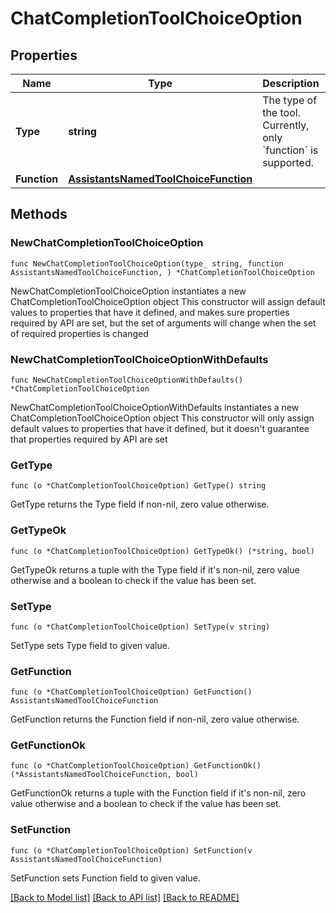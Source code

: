 # ChatCompletionToolChoiceOption

## Properties

Name | Type | Description | Notes
------------ | ------------- | ------------- | -------------
**Type** | **string** | The type of the tool. Currently, only &#x60;function&#x60; is supported. | 
**Function** | [**AssistantsNamedToolChoiceFunction**](AssistantsNamedToolChoiceFunction.md) |  | 

## Methods

### NewChatCompletionToolChoiceOption

`func NewChatCompletionToolChoiceOption(type_ string, function AssistantsNamedToolChoiceFunction, ) *ChatCompletionToolChoiceOption`

NewChatCompletionToolChoiceOption instantiates a new ChatCompletionToolChoiceOption object
This constructor will assign default values to properties that have it defined,
and makes sure properties required by API are set, but the set of arguments
will change when the set of required properties is changed

### NewChatCompletionToolChoiceOptionWithDefaults

`func NewChatCompletionToolChoiceOptionWithDefaults() *ChatCompletionToolChoiceOption`

NewChatCompletionToolChoiceOptionWithDefaults instantiates a new ChatCompletionToolChoiceOption object
This constructor will only assign default values to properties that have it defined,
but it doesn't guarantee that properties required by API are set

### GetType

`func (o *ChatCompletionToolChoiceOption) GetType() string`

GetType returns the Type field if non-nil, zero value otherwise.

### GetTypeOk

`func (o *ChatCompletionToolChoiceOption) GetTypeOk() (*string, bool)`

GetTypeOk returns a tuple with the Type field if it's non-nil, zero value otherwise
and a boolean to check if the value has been set.

### SetType

`func (o *ChatCompletionToolChoiceOption) SetType(v string)`

SetType sets Type field to given value.


### GetFunction

`func (o *ChatCompletionToolChoiceOption) GetFunction() AssistantsNamedToolChoiceFunction`

GetFunction returns the Function field if non-nil, zero value otherwise.

### GetFunctionOk

`func (o *ChatCompletionToolChoiceOption) GetFunctionOk() (*AssistantsNamedToolChoiceFunction, bool)`

GetFunctionOk returns a tuple with the Function field if it's non-nil, zero value otherwise
and a boolean to check if the value has been set.

### SetFunction

`func (o *ChatCompletionToolChoiceOption) SetFunction(v AssistantsNamedToolChoiceFunction)`

SetFunction sets Function field to given value.



[[Back to Model list]](../README.md#documentation-for-models) [[Back to API list]](../README.md#documentation-for-api-endpoints) [[Back to README]](../README.md)


